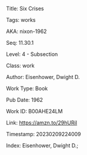 Title:  Six Crises

Tags:   works

AKA:    nixon-1962

Seq:    11.30.1

Level:  4 - Subsection

Class:  work

Author: Eisenhower, Dwight D.

Work Type: Book

Pub Date: 1962

Work ID: B00AHE24LM

Link:   https://amzn.to/29hURiI

Timestamp: 20230209224009

Index:  Eisenhower, Dwight D.; 
